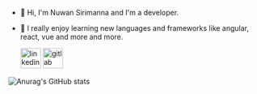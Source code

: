 - 👋 Hi, I'm Nuwan Sirimanna and I'm a developer.
- 🔭 I really enjoy learning new languages and frameworks like angular, react, vue and more and more.

  [<img src='https://cdn.jsdelivr.net/npm/simple-icons@3.0.1/icons/linkedin.svg' alt='linkedin' height='40'>](https://www.linkedin.com/in/nuwan-sirimanna/) [<img src='https://cdn.jsdelivr.net/npm/simple-icons@3.0.1/icons/gitlab.svg' alt='gitlab' height='40'>](nickyy97)

![Anurag's GitHub stats](https://github-readme-stats.vercel.app/api?username=nickyy97&show_icons=true&theme=radical)

